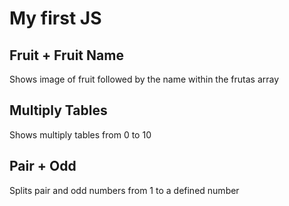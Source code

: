 # My first JS

## Fruit + Fruit Name

Shows image of fruit followed by the name within the frutas array

## Multiply Tables

Shows multiply tables from 0 to 10

## Pair + Odd

Splits pair and odd numbers from 1 to a defined number